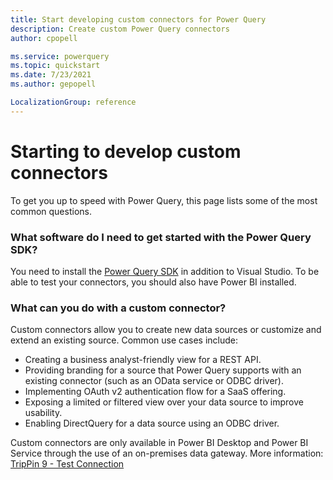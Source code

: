 ```yaml
---
title: Start developing custom connectors for Power Query 
description: Create custom Power Query connectors
author: cpopell

ms.service: powerquery
ms.topic: quickstart
ms.date: 7/23/2021
ms.author: gepopell

LocalizationGroup: reference
---
```


# Starting to develop custom connectors

To get you up to speed with Power Query, this page lists some of the most common questions.

### What software do I need to get started with the Power Query SDK?

You need to install the [Power Query SDK](https://www.aka.ms/powerquerysdk) in addition to Visual Studio. To be able to test your connectors, you should also have Power BI installed.

### What can you do with a custom connector?

Custom connectors allow you to create new data sources or customize and extend an existing source. Common use cases include:

* Creating a business analyst-friendly view for a REST API.
* Providing branding for a source that Power Query supports with an existing connector (such as an OData service or ODBC driver).
* Implementing OAuth v2 authentication flow for a SaaS offering.
* Exposing a limited or filtered view over your data source to improve usability.
* Enabling DirectQuery for a data source using an ODBC driver.

Custom connectors are only available in Power BI Desktop and Power BI Service through the use of an on-premises data gateway. More information: [TripPin 9 - Test Connection](/samples/TripPin/9-TestConnection/README.md)
